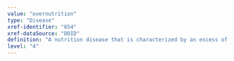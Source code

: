 ```yaml
---
value: "overnutrition"
type: "Disease"
xref-identifier: "654"
xref-dataSource: "DOID"
definition: "A nutrition disease that is characterized by an excess of a nutritional element, such as a vitamin, mineral, carbohydrate, protein, fat, or general energy content.|Updated outdated UMLS CUI."
level: "4"
---
```

